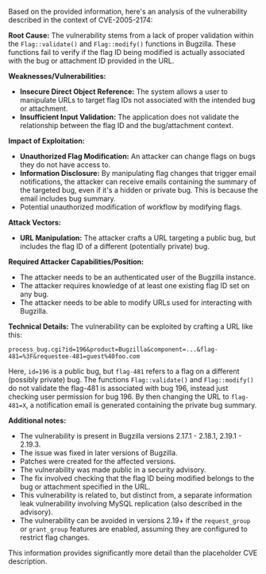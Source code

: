 Based on the provided information, here's an analysis of the vulnerability described in the context of CVE-2005-2174:

**Root Cause:**
The vulnerability stems from a lack of proper validation within the `Flag::validate()` and `Flag::modify()` functions in Bugzilla. These functions fail to verify if the flag ID being modified is actually associated with the bug or attachment ID provided in the URL.

**Weaknesses/Vulnerabilities:**
- **Insecure Direct Object Reference:** The system allows a user to manipulate URLs to target flag IDs not associated with the intended bug or attachment.
- **Insufficient Input Validation:** The application does not validate the relationship between the flag ID and the bug/attachment context.

**Impact of Exploitation:**
- **Unauthorized Flag Modification:** An attacker can change flags on bugs they do not have access to.
- **Information Disclosure:** By manipulating flag changes that trigger email notifications, the attacker can receive emails containing the summary of the targeted bug, even if it's a hidden or private bug. This is because the email includes bug summary.
- Potential unauthorized modification of workflow by modifying flags.

**Attack Vectors:**
- **URL Manipulation:** The attacker crafts a URL targeting a public bug, but includes the flag ID of a different (potentially private) bug.

**Required Attacker Capabilities/Position:**
- The attacker needs to be an authenticated user of the Bugzilla instance.
- The attacker requires knowledge of at least one existing flag ID set on any bug.
- The attacker needs to be able to modify URLs used for interacting with Bugzilla.

**Technical Details:**
The vulnerability can be exploited by crafting a URL like this:
```
process_bug.cgi?id=196&product=Bugzilla&component=...&flag-481=%3F&requestee-481=guest%40foo.com
```
Here, `id=196` is a public bug, but `flag-481` refers to a flag on a different (possibly private) bug.  The functions `Flag::validate()` and `Flag::modify()` do not validate the flag-481 is associated with bug 196, instead just checking user permission for bug 196.  By then changing the URL to `flag-481=X`, a notification email is generated containing the private bug summary.

**Additional notes:**
- The vulnerability is present in Bugzilla versions 2.17.1 - 2.18.1, 2.19.1 - 2.19.3.
- The issue was fixed in later versions of Bugzilla.
- Patches were created for the affected versions.
- The vulnerability was made public in a security advisory.
- The fix involved checking that the flag ID being modified belongs to the bug or attachment specified in the URL.
- This vulnerability is related to, but distinct from, a separate information leak vulnerability involving MySQL replication (also described in the advisory).
- The vulnerability can be avoided in versions 2.19+ if the `request_group` or `grant_group` features are enabled, assuming they are configured to restrict flag changes.

This information provides significantly more detail than the placeholder CVE description.